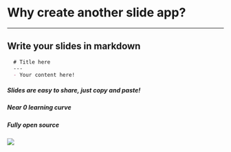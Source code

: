 # Why create another slide app?

---

## Write your slides in markdown
```markdown
  # Title here
  ---
  - Your content here!
```
##### Slides are easy to share, just copy and paste!
##### Near 0 learning curve
##### Fully open source

![](https://s-media-cache-ak0.pinimg.com/236x/d7/06/ae/d706ae3a8a2da0d77c198bc43ece9207.jpg)
